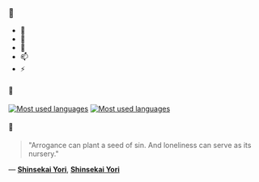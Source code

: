 ### 👋

- 🔭
- 🌱
- 💬
- 📫
- ⚡

#### 🧏

[![Most used languages](https://github-readme-stats-aynah.vercel.app/api/top-langs/?username=aynh&theme=solarized-dark&langs_count=6&layout=compact&hide_title=true)](https://github.com/anuraghazra/github-readme-stats#gh-dark-mode-only)
[![Most used languages](https://github-readme-stats-aynah.vercel.app/api/top-langs/?username=aynh&theme=solarized-light&langs_count=6&layout=compact&hide_title=true)](https://github.com/anuraghazra/github-readme-stats#gh-light-mode-only)

#### 💬

> "Arrogance can plant a seed of sin. And loneliness can serve as its nursery."

&mdash; [**Shinsekai Yori**](https://myanimelist.net/character.php?q=Shinsekai%20Yori&cat=character), [**Shinsekai Yori**](https://myanimelist.net/search/all?q=Shinsekai%20Yori&cat=all)
